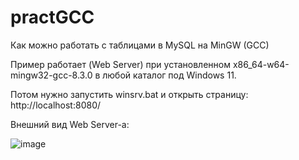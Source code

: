 # practGCC
Как можно работать с таблицами в MySQL на MinGW (GCC)

Пример работает (Web Server) при установленном x86_64-w64-mingw32-gcc-8.3.0 в любой каталог под Windows 11.

Потом нужно запустить winsrv.bat и открыть страницу: http://localhost:8080/

Внешний вид Web Server-a:

![image](https://github.com/alex1543/practGCC/assets/10297748/88332821-caa4-4980-a8ff-3e00c372b901)

